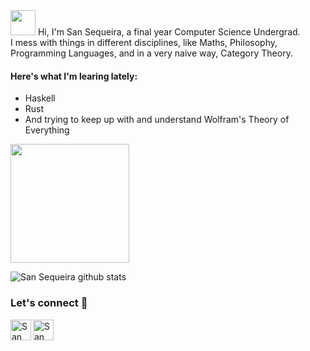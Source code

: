 <img width="40px" src="https://github.com/TheDudeThatCode/TheDudeThatCode/blob/master/Assets/wave.gif" />
Hi, I'm San Sequeira, a final year Computer Science Undergrad.
<br>
I mess with things in different disciplines, like Maths, Philosophy, Programming Languages, and in a very naive way, Category Theory.
<br>

#### Here's what I'm learing lately:
- Haskell
- Rust
- And trying to keep up with and understand Wolfram's Theory of Everything

<img src="https://github.com/TheDudeThatCode/TheDudeThatCode/blob/master/Assets/Developer.gif" width="190px">

![San Sequeira github stats](https://github-readme-stats.vercel.app/api?username=sansqra&show_icons=true&title_color=fff&icon_color=79ff97&text_color=9f9f9f&bg_color=151515&hide=["prs"])

### Let's connect 🎉


<a href="https://www.linkedin.com/in/san-sequeira-3b366b1aa/">
    <img align="left" alt="San Sequeira | Linkedin" width="33px" src="https://github.com/TheDudeThatCode/TheDudeThatCode/blob/master/Assets/Linkedin.svg" />
 </a>
  <a href="mailto:sanlukesqra@gmail.com">
    <img align="left" alt="San Sequeira | Gmail" width="33px" src="https://github.com/TheDudeThatCode/TheDudeThatCode/blob/master/Assets/Gmail.svg" />
  </a>
